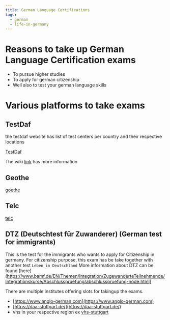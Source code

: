 ```yaml
---
title: German Language Certifications
tags:
  - german
  - life-in-germany
---
```


# Reasons to take up German Language Certification exams

* To pursue higher studies
* To apply for german citizenship
* Well also to test your german language skills


# Various platforms to take exams

## TestDaf

the testdaf website has list of test centers per country and their respective locations

[TestDaf](https://www.testdaf.de)

The wiki [link](https://en.m.wikipedia.org/wiki/TestDaF) has more information

## Geothe

[goethe](https://www.goethe.de)

## Telc

[telc](https://www.telc.net)

## DTZ (Deutschtest für Zuwanderer) (German test for immigrants)

This is the test for the immigrants who wants to apply for Citizenship in germany. 
For citizenship purpose, this exam has be take together with another test ```Leben in Deutschland```
More information about DTZ can be found [here](https://www.bamf.de/EN/Themen/Integration/ZugewanderteTeilnehmende/Integrationskurse/Abschlusspruefung/abschlusspruefung-node.html]

There are multiple institutes offering slots for takingup the exams. 

+ [https://www.anglo-german.com](https://www.anglo-german.com)
+ [https://daa-stuttgart.de/](https://daa-stuttgart.de/)
+ vhs in your respective region ex [vhs-stuttgart](https://vhs-stuttgart.de/programm/deutsch-und-integration/deutsch-und-integration-german-and-integration/language-test/) 

